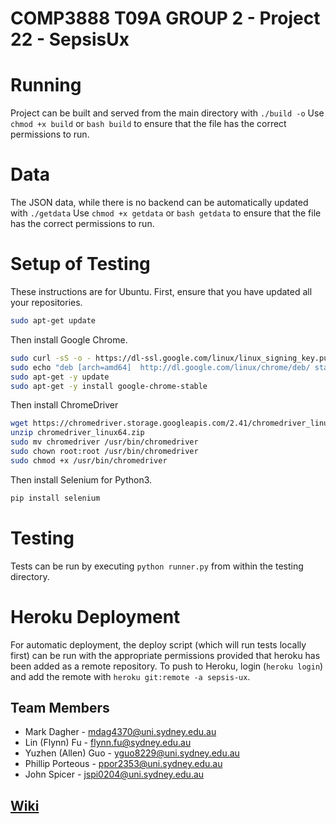 # COMP3888 T09A GROUP 2 - Project 22 - SepsisUx

# Running
Project can be built and served from the main directory with ```./build -o```
Use ```chmod +x build``` or ```bash build``` to ensure that the file has the correct permissions to run.

# Data
The JSON data, while there is no backend can be automatically updated with ```./getdata```
Use ```chmod +x getdata``` or ```bash getdata``` to ensure that the file has the correct permissions to run.

# Setup of Testing
These instructions are for Ubuntu.
First, ensure that you have updated all your repositories.

```bash
sudo apt-get update
```

Then install Google Chrome.

```bash
sudo curl -sS -o - https://dl-ssl.google.com/linux/linux_signing_key.pub | apt-key add
sudo echo "deb [arch=amd64]  http://dl.google.com/linux/chrome/deb/ stable main" >> /etc/apt/sources.list.d/google-chrome.list
sudo apt-get -y update
sudo apt-get -y install google-chrome-stable
```

Then install ChromeDriver

```bash
wget https://chromedriver.storage.googleapis.com/2.41/chromedriver_linux64.zip
unzip chromedriver_linux64.zip
sudo mv chromedriver /usr/bin/chromedriver
sudo chown root:root /usr/bin/chromedriver
sudo chmod +x /usr/bin/chromedriver
```

Then install Selenium for Python3.

```bash
pip install selenium
```

# Testing
Tests can be run by executing ```python runner.py``` from within the testing directory.

# Heroku Deployment
For automatic deployment, the deploy script (which will run tests locally first) can be run with the appropriate permissions provided that heroku has been added as a remote repository.
To push to Heroku, login (```heroku login```) and add the remote with ```heroku git:remote -a sepsis-ux```.

## Team Members
- Mark Dagher - mdag4370@uni.sydney.edu.au
- Lin (Flynn) Fu - flynn.fu@sydney.edu.au
- Yuzhen (Allen) Guo - yguo8229@uni.sydney.edu.au
- Phillip Porteous - ppor2353@uni.sydney.edu.au
- John Spicer - jspi0204@uni.sydney.edu.au

## [Wiki](https://bitbucket.org/jspi0204/comp3888-t09a-group-2/wiki/Home)

